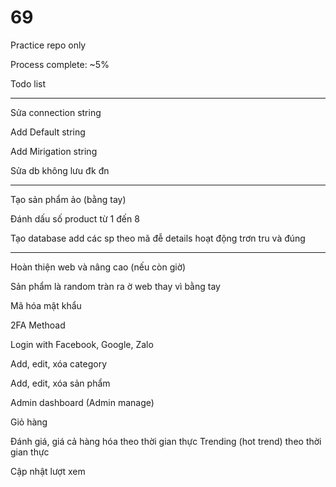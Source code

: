 # 69

Practice repo only

Process complete: ~5%

Todo list 

---

Sửa connection string 

Add Default string 

Add Mirigation string 


Sửa db không lưu đk đn

--- 

Tạo sản phẩm ảo (bằng tay)


Đánh dấu số product từ 1 đến 8 

Tạo database add các sp theo mã đễ details hoạt động trơn tru và đúng


---

Hoàn thiện web và nâng cao (nếu còn giờ)


Sản phẩm là random tràn ra ờ web thay vì bằng tay

Mã hóa mật khẩu 

2FA Methoad

Login with Facebook, Google, Zalo

Add, edit, xóa category 

Add, edit, xóa sản phẩm 

Admin dashboard (Admin manage)

Giỏ hàng 

Đánh giá, giá cả hàng hóa theo thời gian thực 
Trending (hot trend) theo thời gian thực

Cập nhật lượt xem





